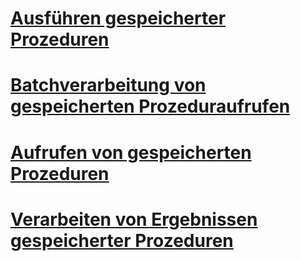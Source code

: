 # [Ausführen gespeicherter Prozeduren](running-stored-procedures.md)
# [Batchverarbeitung von gespeicherten Prozeduraufrufen](batching-stored-procedure-calls.md)
# [Aufrufen von gespeicherten Prozeduren](calling-a-stored-procedure.md)
# [Verarbeiten von Ergebnissen gespeicherter Prozeduren](processing-stored-procedure-results.md)

